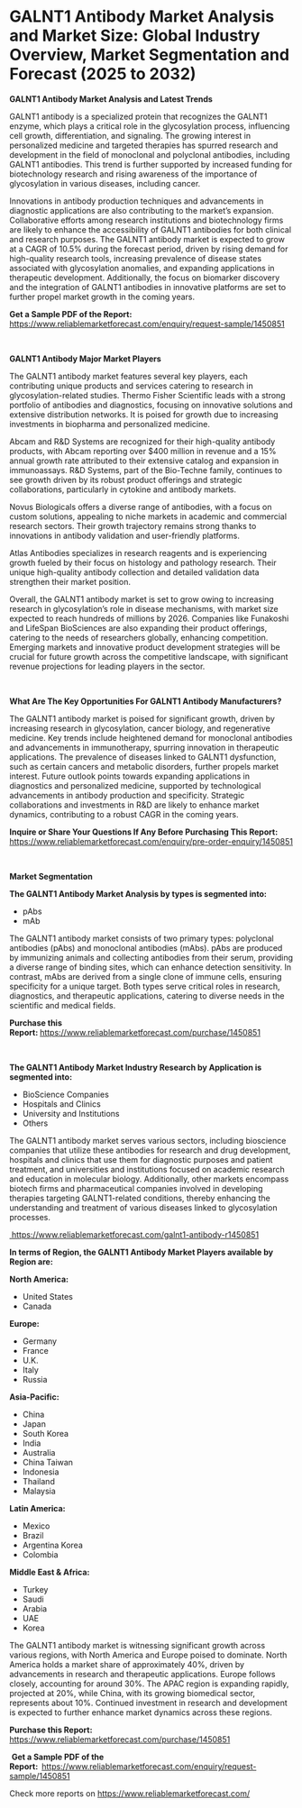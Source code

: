 <p><h1>GALNT1 Antibody Market Analysis and Market Size: Global Industry Overview, Market Segmentation and Forecast (2025 to 2032)</h1></p><p><strong>GALNT1 Antibody Market Analysis and Latest Trends</strong></p>
<p><p>GALNT1 antibody is a specialized protein that recognizes the GALNT1 enzyme, which plays a critical role in the glycosylation process, influencing cell growth, differentiation, and signaling. The growing interest in personalized medicine and targeted therapies has spurred research and development in the field of monoclonal and polyclonal antibodies, including GALNT1 antibodies. This trend is further supported by increased funding for biotechnology research and rising awareness of the importance of glycosylation in various diseases, including cancer.</p><p>Innovations in antibody production techniques and advancements in diagnostic applications are also contributing to the market’s expansion. Collaborative efforts among research institutions and biotechnology firms are likely to enhance the accessibility of GALNT1 antibodies for both clinical and research purposes. The GALNT1 antibody market is expected to grow at a CAGR of 10.5% during the forecast period, driven by rising demand for high-quality research tools, increasing prevalence of disease states associated with glycosylation anomalies, and expanding applications in therapeutic development. Additionally, the focus on biomarker discovery and the integration of GALNT1 antibodies in innovative platforms are set to further propel market growth in the coming years.</p></p>
<p><strong>Get a Sample PDF of the Report:&nbsp;</strong> <a href="https://www.reliablemarketforecast.com/enquiry/request-sample/1450851?utm_campaign=3126&utm_medium=2&utm_source=Github&utm_content=ia&utm_term=08032025&utm_id=galnt1-antibody">https://www.reliablemarketforecast.com/enquiry/request-sample/1450851</a></p>
<p>&nbsp;</p>
<p><strong>GALNT1 Antibody Major Market Players</strong></p>
<p><p>The GALNT1 antibody market features several key players, each contributing unique products and services catering to research in glycosylation-related studies. Thermo Fisher Scientific leads with a strong portfolio of antibodies and diagnostics, focusing on innovative solutions and extensive distribution networks. It is poised for growth due to increasing investments in biopharma and personalized medicine.</p><p>Abcam and R&D Systems are recognized for their high-quality antibody products, with Abcam reporting over $400 million in revenue and a 15% annual growth rate attributed to their extensive catalog and expansion in immunoassays. R&D Systems, part of the Bio-Techne family, continues to see growth driven by its robust product offerings and strategic collaborations, particularly in cytokine and antibody markets.</p><p>Novus Biologicals offers a diverse range of antibodies, with a focus on custom solutions, appealing to niche markets in academic and commercial research sectors. Their growth trajectory remains strong thanks to innovations in antibody validation and user-friendly platforms.</p><p>Atlas Antibodies specializes in research reagents and is experiencing growth fueled by their focus on histology and pathology research. Their unique high-quality antibody collection and detailed validation data strengthen their market position.</p><p>Overall, the GALNT1 antibody market is set to grow owing to increasing research in glycosylation’s role in disease mechanisms, with market size expected to reach hundreds of millions by 2026. Companies like Funakoshi and LifeSpan BioSciences are also expanding their product offerings, catering to the needs of researchers globally, enhancing competition. Emerging markets and innovative product development strategies will be crucial for future growth across the competitive landscape, with significant revenue projections for leading players in the sector.</p></p>
<p>&nbsp;</p>
<p><strong>What Are The Key Opportunities For GALNT1 Antibody Manufacturers?</strong></p>
<p><p>The GALNT1 antibody market is poised for significant growth, driven by increasing research in glycosylation, cancer biology, and regenerative medicine. Key trends include heightened demand for monoclonal antibodies and advancements in immunotherapy, spurring innovation in therapeutic applications. The prevalence of diseases linked to GALNT1 dysfunction, such as certain cancers and metabolic disorders, further propels market interest. Future outlook points towards expanding applications in diagnostics and personalized medicine, supported by technological advancements in antibody production and specificity. Strategic collaborations and investments in R&D are likely to enhance market dynamics, contributing to a robust CAGR in the coming years.</p></p>
<p><strong>Inquire or Share Your Questions If Any Before Purchasing This Report:</strong> <a href="https://www.reliablemarketforecast.com/enquiry/pre-order-enquiry/1450851?utm_campaign=3126&utm_medium=2&utm_source=Github&utm_content=ia&utm_term=08032025&utm_id=galnt1-antibody">https://www.reliablemarketforecast.com/enquiry/pre-order-enquiry/1450851</a></p>
<p>&nbsp;</p>
<p><strong>Market Segmentation</strong></p>
<p><strong>The GALNT1 Antibody Market Analysis by types is segmented into:</strong></p>
<p><ul><li>pAbs</li><li>mAb</li></ul></p>
<p><p>The GALNT1 antibody market consists of two primary types: polyclonal antibodies (pAbs) and monoclonal antibodies (mAbs). pAbs are produced by immunizing animals and collecting antibodies from their serum, providing a diverse range of binding sites, which can enhance detection sensitivity. In contrast, mAbs are derived from a single clone of immune cells, ensuring specificity for a unique target. Both types serve critical roles in research, diagnostics, and therapeutic applications, catering to diverse needs in the scientific and medical fields.</p></p>
<p><strong>Purchase this Report:&nbsp;</strong><a href="https://www.reliablemarketforecast.com/purchase/1450851?utm_campaign=3126&utm_medium=2&utm_source=Github&utm_content=ia&utm_term=08032025&utm_id=galnt1-antibody">https://www.reliablemarketforecast.com/purchase/1450851</a></p>
<p>&nbsp;</p>
<p><strong>The GALNT1 Antibody Market Industry Research by Application is segmented into:</strong></p>
<p><ul><li>BioScience Companies</li><li>Hospitals and Clinics</li><li>University and Institutions</li><li>Others</li></ul></p>
<p><p>The GALNT1 antibody market serves various sectors, including bioscience companies that utilize these antibodies for research and drug development, hospitals and clinics that use them for diagnostic purposes and patient treatment, and universities and institutions focused on academic research and education in molecular biology. Additionally, other markets encompass biotech firms and pharmaceutical companies involved in developing therapies targeting GALNT1-related conditions, thereby enhancing the understanding and treatment of various diseases linked to glycosylation processes.</p></p>
<p><a href="https://www.reliablemarketforecast.com/galnt1-antibody-r1450851?utm_campaign=3126&utm_medium=2&utm_source=Github&utm_content=ia&utm_term=08032025&utm_id=galnt1-antibody">&nbsp;https://www.reliablemarketforecast.com/galnt1-antibody-r1450851</a></p>
<p><strong>In terms of Region, the GALNT1 Antibody Market Players available by Region are:</strong></p>
<p>
    <p> <strong> North America: </strong>
        <ul>
            <li>United States</li>
            <li>Canada</li>
        </ul>
        </p> 
    <p> <strong> Europe: </strong>
        <ul>
            <li>Germany</li>
            <li>France</li>
            <li>U.K.</li>
            <li>Italy</li>
            <li>Russia</li>
        </ul>
        </p> 
    <p> <strong> Asia-Pacific: </strong>
        <ul>
            <li>China</li>
            <li>Japan</li>
            <li>South Korea</li>
            <li>India</li>
            <li>Australia</li>
            <li>China Taiwan</li>
            <li>Indonesia</li>
            <li>Thailand</li>
            <li>Malaysia</li>
        </ul>
        </p> 
    <p> <strong> Latin America: </strong>
        <ul>
            <li>Mexico</li>
            <li>Brazil</li>
            <li>Argentina Korea</li>
            <li>Colombia</li>
        </ul>
        </p> 
    <p> <strong> Middle East & Africa: </strong>
        <ul>
            <li>Turkey</li>
            <li>Saudi</li>
            <li>Arabia</li>
            <li>UAE</li>
            <li>Korea</li>
        </ul>
    </p>
    </p>
<p><p>The GALNT1 antibody market is witnessing significant growth across various regions, with North America and Europe poised to dominate. North America holds a market share of approximately 40%, driven by advancements in research and therapeutic applications. Europe follows closely, accounting for around 30%. The APAC region is expanding rapidly, projected at 20%, while China, with its growing biomedical sector, represents about 10%. Continued investment in research and development is expected to further enhance market dynamics across these regions.</p></p>
<p><strong>Purchase this Report: </strong><a href="https://www.reliablemarketforecast.com/purchase/1450851?utm_campaign=3126&utm_medium=2&utm_source=Github&utm_content=ia&utm_term=08032025&utm_id=galnt1-antibody">https://www.reliablemarketforecast.com/purchase/1450851</a></p>
<p>&nbsp;<strong>Get a Sample PDF of the Report:&nbsp;&nbsp;</strong><a href="https://www.reliablemarketforecast.com/enquiry/request-sample/1450851?utm_campaign=3126&utm_medium=2&utm_source=Github&utm_content=ia&utm_term=08032025&utm_id=galnt1-antibody">https://www.reliablemarketforecast.com/enquiry/request-sample/1450851</a></p>
<p><strong></strong></p>
<p>Check more reports on <a href="https://www.reliablemarketforecast.com/?utm_campaign=3126&utm_medium=2&utm_source=Github&utm_content=ia&utm_term=08032025&utm_id=galnt1-antibody">https://www.reliablemarketforecast.com/</a></p>